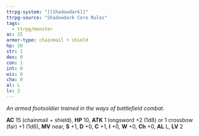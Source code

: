 ```yaml
---
ttrpg-system: "[[Shadowdark]]"
ttrpg-source: "Shadowdark Core Rules"
tags:
  - ttrpg/monster
ac: 15
armor-type: chainmail + shield
hp: 10
str: 1
dex: 0
con: 1
int: 0
wis: 0
cha: 0
al: L
lv: 2
---
```


_An armed footsoldier trained in the ways of battlefield combat._

**AC** 15 (chainmail + shield), **HP** 10, **ATK** 1 longsword +2 (1d8) or 1 crossbow (far) +1 (1d6), **MV** near, **S** +1, **D** +0, **C** +1, **I** +0, **W** +0, **Ch** +0, **AL** L, **LV** 2


